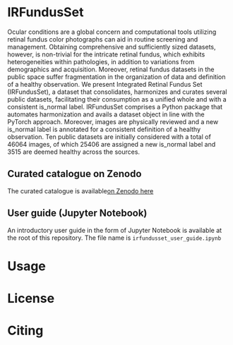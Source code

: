 # IRFundusSet
Ocular conditions are a global concern and computational tools utilizing retinal fundus color photographs can aid in routine screening and management. Obtaining comprehensive and sufficiently sized datasets, however, is non-trivial for the intricate retinal fundus, which exhibits heterogeneities within pathologies, in addition to variations from demographics and acquisition. Moreover, retinal fundus datasets in the public space suffer fragmentation in the organization of data and definition of a healthy observation. We present Integrated Retinal Fundus Set (IRFundusSet), a dataset that consolidates, harmonizes and curates several public datasets, facilitating their consumption as a unified whole and with a consistent is_normal label. IRFundusSet comprises a Python package that automates harmonization and avails a dataset object in line with the PyTorch approach. Moreover, images are physically reviewed and a new is_normal label is annotated for a consistent definition of a healthy observation. Ten public datasets are initially considered with a total of 46064 images, of which 25406 are assigned a new is_normal label and 3515 are deemed healthy across the sources.

## Curated catalogue on Zenodo
The curated catalogue is available[on Zenodo here](https://zenodo.org/records/10617824)

## User guide (Jupyter Notebook)
An introductory user guide in the form of Jupyter Notebook is available at the root of this repository. The file name is `irfundusset_user_guide.ipynb`


# Usage

# License

# Citing 

